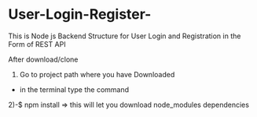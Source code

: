 # User-Login-Register-
This is Node js Backend Structure for User Login and Registration in the Form of REST API

After download/clone
1) Go to project path where you have Downloaded
 - in the terminal type the command

2)-$ npm install => this will let you download node_modules dependencies
